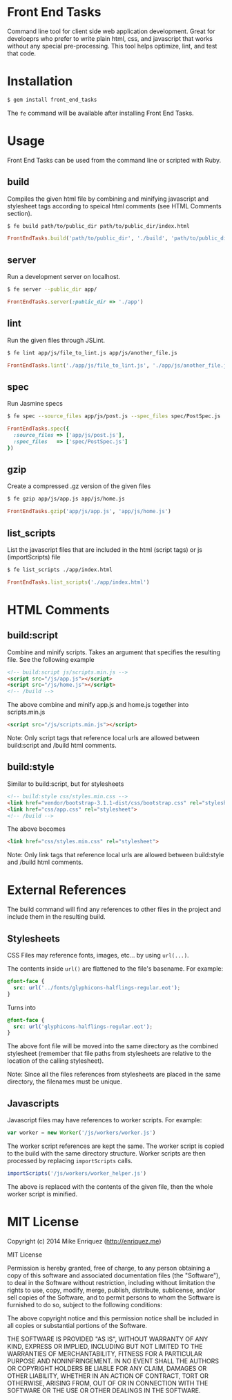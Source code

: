 # Front End Tasks

Command line tool for client side web application development. Great for develoeprs who prefer to write plain html, css, and javascript that works without any special pre-processing. This tool helps optimize, lint, and test that code.

# Installation

```bash
$ gem install front_end_tasks
```

The `fe` command will be available after installing Front End Tasks.

# Usage

Front End Tasks can be used from the command line or scripted with Ruby.

## build

Compiles the given html file by combining and minifying javascript and stylesheet tags according to speical html comments (see HTML Comments section).

```bash
$ fe build path/to/public_dir path/to/public_dir/index.html
```

```ruby
FrontEndTasks.build('path/to/public_dir', './build', 'path/to/public_dir/index.html')
```

## server

Run a development server on localhost.

```bash
$ fe server --public_dir app/
```

```ruby
FrontEndTasks.server(:public_dir => './app')
```

## lint

Run the given files through JSLint.

```bash
$ fe lint app/js/file_to_lint.js app/js/another_file.js
```

```ruby
FrontEndTasks.lint('./app/js/file_to_lint.js', './app/js/another_file.js')
```

## spec

Run Jasmine specs

```bash
$ fe spec --source_files app/js/post.js --spec_files spec/PostSpec.js
```

```ruby
FrontEndTasks.spec({
  :source_files => ['app/js/post.js'],
  :spec_files   => ['spec/PostSpec.js']
})
```

## gzip

Create a compressed .gz version of the given files

```bash
$ fe gzip app/js/app.js app/js/home.js
```

```ruby
FrontEndTasks.gzip('app/js/app.js', 'app/js/home.js')
```

## list_scripts

List the javascript files that are included in the html (script tags) or js (importScripts) file

```bash
$ fe list_scripts ./app/index.html
```

```ruby
FrontEndTasks.list_scripts('./app/index.html')
```

# HTML Comments

## build:script

Combine and minify scripts. Takes an argument that specifies the resulting file. See the following example

```html
<!-- build:script js/scripts.min.js -->
<script src="/js/app.js"></script>
<script src="/js/home.js"></script>
<!-- /build -->
```

The above combine and minify app.js and home.js together into scripts.min.js

```html
<script src="/js/scripts.min.js"></script>
```

Note: Only script tags that reference local urls are allowed between build:script and /build html comments.

## build:style

Similar to build:script, but for stylesheets

```html
<!-- build:style css/styles.min.css -->
<link href="vendor/bootstrap-3.1.1-dist/css/bootstrap.css" rel="stylesheet">
<link href="css/app.css" rel="stylesheet">
<!-- /build -->
```

The above becomes

```html
<link href="css/styles.min.css" rel="stylesheet">
```

Note: Only link tags that reference local urls are allowed between build:style and /build html comments.

# External References

The build command will find any references to other files in the project and include them in the resulting build.

## Stylesheets

CSS Files may reference fonts, images, etc... by using `url(...)`.

The contents inside `url()` are flattened to the file's basename. For example:

```css
@font-face {
  src: url('../fonts/glyphicons-halflings-regular.eot');
}
```

Turns into

```css
@font-face {
  src: url('glyphicons-halflings-regular.eot');
}
```

The above font file will be moved into the same directory as the combined stylesheet (remember that file paths from stylesheets are relative to the location of the calling stylesheet).

Note: Since all the files references from stylesheets are placed in the same directory, the filenames must be unique.

## Javascripts

Javascript files may have references to worker scripts. For example:

```js
var worker = new Worker('/js/workers/worker.js')
```

The worker script references are kept the same. The worker script is copied to the build with the same directory structure. Worker scripts are then processed by replacing `importScripts` calls.

```js
importScripts('/js/workers/worker_helper.js')
```

The above is replaced with the contents of the given file, then the whole worker script is minified.

# MIT License

Copyright (c) 2014 Mike Enriquez (http://enriquez.me)

MIT License

Permission is hereby granted, free of charge, to any person obtaining
a copy of this software and associated documentation files (the
"Software"), to deal in the Software without restriction, including
without limitation the rights to use, copy, modify, merge, publish,
distribute, sublicense, and/or sell copies of the Software, and to
permit persons to whom the Software is furnished to do so, subject to
the following conditions:

The above copyright notice and this permission notice shall be
included in all copies or substantial portions of the Software.

THE SOFTWARE IS PROVIDED "AS IS", WITHOUT WARRANTY OF ANY KIND,
EXPRESS OR IMPLIED, INCLUDING BUT NOT LIMITED TO THE WARRANTIES OF
MERCHANTABILITY, FITNESS FOR A PARTICULAR PURPOSE AND
NONINFRINGEMENT. IN NO EVENT SHALL THE AUTHORS OR COPYRIGHT HOLDERS BE
LIABLE FOR ANY CLAIM, DAMAGES OR OTHER LIABILITY, WHETHER IN AN ACTION
OF CONTRACT, TORT OR OTHERWISE, ARISING FROM, OUT OF OR IN CONNECTION
WITH THE SOFTWARE OR THE USE OR OTHER DEALINGS IN THE SOFTWARE.
